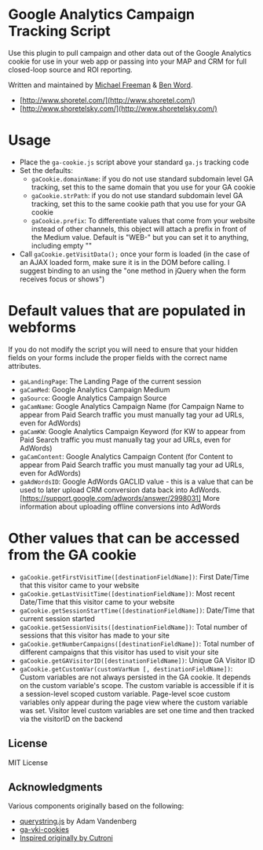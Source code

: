 # Google Analytics Campaign Tracking Script

Use this plugin to pull campaign and other data out of the Google Analytics cookie for use in your web app or passing into your MAP and CRM for full closed-loop source and ROI reporting.

Written and maintained by [Michael Freeman](https://twitter.com/spanishgringo) & [Ben Word](https://twitter.com/retlehs).

* [http://www.shoretel.com/](http://www.shoretel.com/)
* [http://www.shoretelsky.com/](http://www.shoretelsky.com/)

# Usage

* Place the `ga-cookie.js` script above your standard `ga.js` tracking code
* Set the defaults:
  * `gaCookie.domainName`: if you do not use standard subdomain level GA tracking, set this to the same domain that you use for your GA cookie
  * `gaCookie.strPath`: if you do not use standard subdomain level GA tracking, set this to the same cookie path that you use for your GA cookie
  * `gaCookie.prefix`: To differentiate values that come from your website instead of other channels, this object will attach a prefix in front of the Medium value. Default is "WEB-" but you can set it to anything, including empty ""
* Call `gaCookie.getVisitData();` once your form is loaded (in the case of an AJAX loaded form, make sure it is in the DOM before calling. I suggest binding to an using the "one method in jQuery when the form receives focus or shows")

# Default values that are populated in webforms
If you do not modify the script you will need to ensure that your hidden fields on your forms include the proper fields with the correct name attributes.
  * `gaLandingPage`: The Landing Page of the current session
  * `gaCamMed`: Google Analytics Campaign Medium
  * `gaSource`: Google Analytics Campaign Source
  * `gaCamName`: Google Analytics Campaign Name (for Campaign Name to appear from Paid Search traffic you must manually tag your ad URLs, even for AdWords)
  * `gaCamKW`: Google Analytics Campaign Keyword (for KW to appear from Paid Search traffic you must manually tag your ad URLs, even for AdWords)
  * `gaCamContent`: Google Analytics Campaign Content (for Content to appear from Paid Search traffic you must manually tag your ad URLs, even for AdWords)
  * `gaAdWordsID`: Google AdWords GACLID value - this is a value that can be used to later upload CRM conversion data back into AdWords.[https://support.google.com/adwords/answer/2998031] More information about uploading offline conversions into AdWords

# Other values that can be accessed from the GA cookie
  * `gaCookie.getFirstVisitTime([destinationFieldName])`: First Date/Time that this visitor came to your website
  * `gaCookie.getLastVisitTime([destinationFieldName])`: Most recent Date/Time that this visitor came to your website
  * `gaCookie.getSessionStartTime([destinationFieldName])`: Date/Time that current session started
  * `gaCookie.getSessionVisits([destinationFieldName])`: Total number of sessions that this visitor has made to your site
  * `gaCookie.getNumberCampaigns([destinationFieldName])`: Total number of different campaigns that this visitor has used to visit your site
  * `gaCookie.getGAVisitorID([destinationFieldName])`: Unique GA Visitor ID
  * `gaCookie.getCustomVar(customVarNum [, destinationFieldName])`: Custom variables are not always persisted in the GA cookie. It depends on the custom variable's scope. The custom variable is accessible if it is a session-level scoped custom variable.  Page-level scoe custom variables only appear during the page view where the custom variable was set. Visitor level custom variables are set one time and then tracked via the visitorID on the backend

## License

MIT License

## Acknowledgments

Various components originally based on the following:

* [querystring.js](http://adamv.com/dev/javascript/querystring) by Adam Vandenberg
* [ga-vki-cookies](https://code.google.com/p/ga-vki-cookies/source/browse/trunk/gaVKICookies.js?r=18)
* [Inspired originally by Cutroni](http://cutroni.com/blog/2007/10/29/integrating-google-analytics-with-a-crm/)
